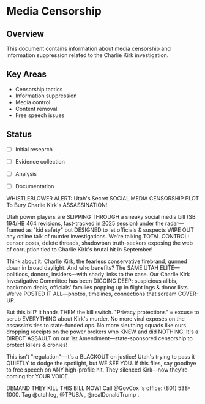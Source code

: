 # Media Censorship

## Overview
This document contains information about media censorship and information suppression related to the Charlie Kirk investigation.

## Key Areas
- Censorship tactics
- Information suppression
- Media control
- Content removal
- Free speech issues

## Status
- [ ] Initial research
- [ ] Evidence collection
- [ ] Analysis
- [ ] Documentation







WHISTLEBLOWER ALERT: Utah's Secret SOCIAL MEDIA CENSORSHIP PLOT To Bury Charlie Kirk's ASSASSINATION!

Utah power players are SLIPPING THROUGH a sneaky social media bill (SB 194/HB 464 revisions, fast-tracked in 2025 session) under the radar—framed as "kid safety" but DESIGNED to let officials & suspects WIPE OUT any online talk of murder investigations. We're talking TOTAL CONTROL: censor posts, delete threads, shadowban truth-seekers exposing the web of corruption tied to Charlie Kirk's brutal hit in September!

Think about it: Charlie Kirk, the fearless conservative firebrand, gunned down in broad daylight. And who benefits? The SAME UTAH ELITE—politicos, donors, insiders—with shady links to the case. Our Charlie Kirk Investigative Committee has been DIGGING DEEP: suspicious alibis, backroom deals, officials' families popping up in flight logs & donor lists. We've POSTED IT ALL—photos, timelines, connections that scream COVER-UP.

But this bill? It hands THEM the kill switch. "Privacy protections" = excuse to scrub EVERYTHING about Kirk's murder. No more viral exposés on the assassin’s ties to state-funded ops. No more sleuthing squads like ours dropping receipts on the power brokers who KNEW and did NOTHING. It's a DIRECT ASSAULT on our 1st Amendment—state-sponsored censorship to protect killers & cronies!

This isn't "regulation"—it's a BLACKOUT on justice! Utah's trying to pass it QUIETLY to dodge the spotlight, but WE SEE YOU. If this flies, say goodbye to free speech on ANY high-profile hit. They silenced Kirk—now they're coming for YOUR VOICE.

DEMAND THEY KILL THIS BILL NOW! Call 
@GovCox
's office: (801) 538-1000. Tag @utahleg, 
@TPUSA
, 
@realDonaldTrump
. 